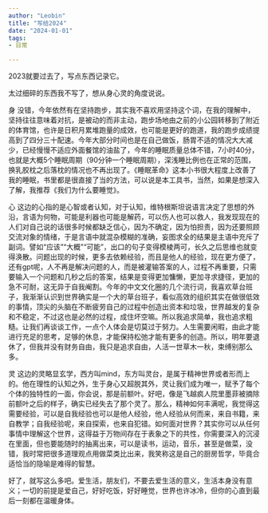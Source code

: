 ```yaml
---
author: "Leobin"
title: "写给2024"
date: "2024-01-01"
tags:
- 日常

---
```


2023就要过去了，写点东西记录它。
<!--more-->
太过细碎的东西我不写了，想从身心灵的角度说说。

身
没错，今年依然有在坚持跑步，其实我不喜欢用坚持这个词，在我的理解中，坚持往往意味着对抗，是被动的而非主动，跑步场地由之前的小公园转移到了附近的体育馆，也许是日积月累堆跑量的成效，也可能是更好的跑道，我的跑步成绩提高到了四分三十配速。今年大部分时间也是在自己做饭，肠胃不适的情况大大减少，已经慢慢不适应外面餐馆的油盐了，今年的睡眠质量总体不错，7小时40分，也就是大概5个睡眠周期（90分钟一个睡眠周期），深浅睡比例也在正常的范围，换乳胶枕之后落枕的情况也不再出现了。《睡眠革命》这本小书很大程度上改善了我的睡眠，书里都是很直接了当的方法，可以说是本工具书，当然，如果是想深入了解，我推荐《我们为什么要睡觉》。

心
这边的心指的是心智或者认知，对于认知，维特根斯坦说语言决定了思想的外沿，言语为何物，可能是利器也可能是解药，可以伤人也可以救人，我发现现在的人们对自己说的话很多时候都缺乏信心，因为不确定，因为怕担责，因为还要照顾交流对象的情绪，于是言语中就混杂模糊的准确，妄图求全的结果是主语中充斥了副词。譬如“应该”“大概”“可能”，出口的句子变得模棱两可，长久之后思维也就变得涣散。问题出现的时候，更多去依赖经验，而且是他人的经验，现在更方便了，还有gpt呢，人不再是解决问题的人，而是被灌输答案的人，过程不再重要，只需要输入一个问题和几秒之后的答案，结果是变得更加慵懒，更加寻求捷径，更加的急不可耐，这无异于自我阉割。今年的中文文化圈的几个流行词，我喜欢草台班子，我渐渐认识到世界确实是一个大的草台班子，看似高效的组织其实在做很低效的事情，顶尖的头脑在不断疲劳自己的过程中创造出资本和垃圾，世界越发的复杂和不稳定，不过这也是必然的过程，成住坏空嘛。所以我追求简单，我也追求粗糙。让我们再谈谈工作，一点个人体会是切莫过于努力。人生需要闲暇，由此才能进行充足的思考，足够的休息，才能保持松弛才能有更多的创造。所以，明年要退休了，但我并没有财务自由，我只是追求自由，人活一世草木一秋，束缚别那么多。

灵
这边的灵略显玄学，西方叫mind，东方叫灵台，是属于精神世界或者形而上的。他在理性的认知之外，生于身心又超脱其外，灵让我们成为唯一，赋予了每个个体的独特性的一面，你会说，那是前额叶。好吧，像是飞越疯人院里墨菲被摘除前额叶之后的样子，确实已经失去了那个灵了。那么，精神如何丰满呢，我觉得这需要经验，可以是自我经验也可以是他人经验，他人经验从何而来，来自书籍，来自教学；自我经验呢，来自探索，也来自犯错。如何面对世界？其实你可以从任何事情中理解这个世界，这得益于万物间存在于表象之下的共性，你需要深入的沉浸在里面，但也要能随时的抽离出来，可以是读书，运动，音乐，甚至是做菜，没错，我时常把很多道理观点用做菜类比出来，我笑称这是自己的厨房哲学，毕竟合适恰当的隐喻是难得的智慧。

好了，就写这么多吧。爱生活，朋友们，不要去爱生活的意义，生活本身没有意义；一切的前提是爱自己，好好吃饭，好好睡觉，世界也许冰冷，但你的心直到最后一刻都在温暖身体。
